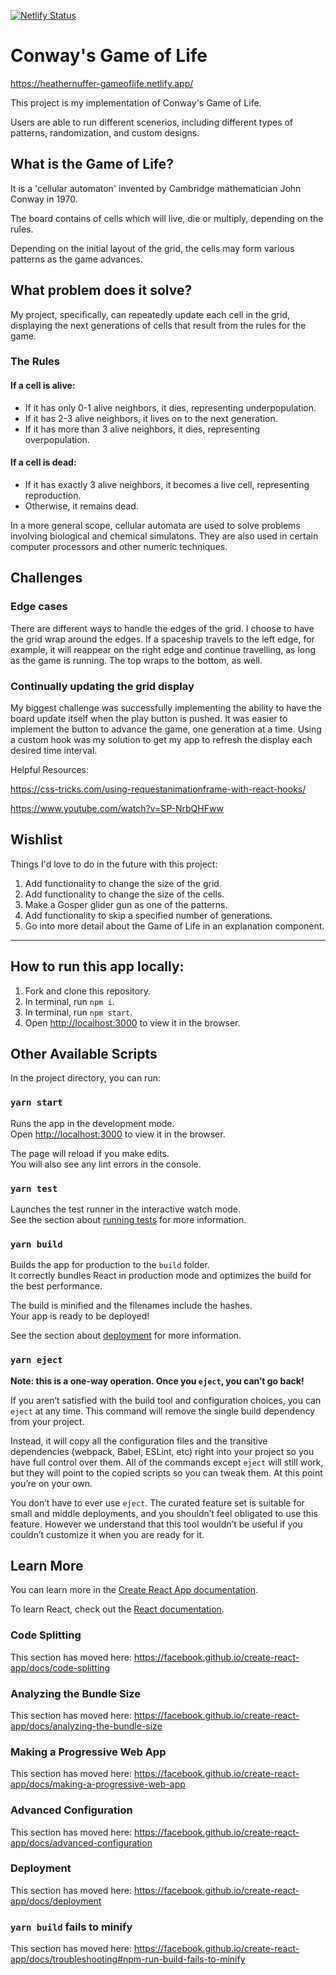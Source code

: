 [![Netlify Status](https://api.netlify.com/api/v1/badges/2537c0c2-0f91-498a-8668-f8ffb81e0674/deploy-status)](https://app.netlify.com/sites/heathernuffer-gameoflife/deploys)

# Conway's Game of Life

https://heathernuffer-gameoflife.netlify.app/

This project is my implementation of Conway's Game of Life.

Users are able to run different scenerios, including different types of patterns, randomization, and custom designs.

## What is the Game of Life?

It is a 'cellular automaton' invented by Cambridge mathematician John Conway in 1970.

The board contains of cells which will live, die or multiply, depending on the rules.

Depending on the initial layout of the grid, the cells may form various patterns as the game advances.

## What problem does it solve?

My project, specifically, can repeatedly update each cell in the grid, displaying the next generations of cells
that result from the rules for the game.

### The Rules

#### If a cell is alive:

- If it has only 0-1 alive neighbors, it dies, representing underpopulation.
- If it has 2-3 alive neighbors, it lives on to the next generation.
- If it has more than 3 alive neighbors, it dies, representing overpopulation.

#### If a cell is dead:

- If it has exactly 3 alive neighbors, it becomes a live cell, representing reproduction.
- Otherwise, it remains dead.

In a more general scope, cellular automata are used to solve problems involving biological and chemical simulatons. They are also used in certain computer processors and other numeric techniques.

## Challenges

### Edge cases

There are different ways to handle the edges of the grid. I choose to have the grid wrap around the edges.
If a spaceship travels to the left edge, for example, it will reappear on the right edge and continue
travelling, as long as the game is running.
The top wraps to the bottom, as well.

### Continually updating the grid display

My biggest challenge was successfully implementing the ability to have the board update itself when the play
button is pushed. It was easier to implement the button to advance the game, one generation at a time.
Using a custom hook was my solution to get my app to refresh the display each desired time interval.

Helpful Resources:

https://css-tricks.com/using-requestanimationframe-with-react-hooks/

https://www.youtube.com/watch?v=SP-NrbQHFww

## Wishlist

Things I'd love to do in the future with this project:

1. Add functionality to change the size of the grid.
2. Add functionality to change the size of the cells.
3. Make a Gosper glider gun as one of the patterns.
4. Add functionality to skip a specified number of generations.
5. Go into more detail about the Game of Life in an explanation component.

---

## How to run this app locally:

1. Fork and clone this repository.
2. In terminal, run `npm i`.
3. In terminal, run `npm start`.
4. Open [http://localhost:3000](http://localhost:3000) to view it in the browser.

## Other Available Scripts

In the project directory, you can run:

### `yarn start`

Runs the app in the development mode.<br />
Open [http://localhost:3000](http://localhost:3000) to view it in the browser.

The page will reload if you make edits.<br />
You will also see any lint errors in the console.

### `yarn test`

Launches the test runner in the interactive watch mode.<br />
See the section about [running tests](https://facebook.github.io/create-react-app/docs/running-tests) for more information.

### `yarn build`

Builds the app for production to the `build` folder.<br />
It correctly bundles React in production mode and optimizes the build for the best performance.

The build is minified and the filenames include the hashes.<br />
Your app is ready to be deployed!

See the section about [deployment](https://facebook.github.io/create-react-app/docs/deployment) for more information.

### `yarn eject`

**Note: this is a one-way operation. Once you `eject`, you can’t go back!**

If you aren’t satisfied with the build tool and configuration choices, you can `eject` at any time. This command will remove the single build dependency from your project.

Instead, it will copy all the configuration files and the transitive dependencies (webpack, Babel, ESLint, etc) right into your project so you have full control over them. All of the commands except `eject` will still work, but they will point to the copied scripts so you can tweak them. At this point you’re on your own.

You don’t have to ever use `eject`. The curated feature set is suitable for small and middle deployments, and you shouldn’t feel obligated to use this feature. However we understand that this tool wouldn’t be useful if you couldn’t customize it when you are ready for it.

## Learn More

You can learn more in the [Create React App documentation](https://facebook.github.io/create-react-app/docs/getting-started).

To learn React, check out the [React documentation](https://reactjs.org/).

### Code Splitting

This section has moved here: https://facebook.github.io/create-react-app/docs/code-splitting

### Analyzing the Bundle Size

This section has moved here: https://facebook.github.io/create-react-app/docs/analyzing-the-bundle-size

### Making a Progressive Web App

This section has moved here: https://facebook.github.io/create-react-app/docs/making-a-progressive-web-app

### Advanced Configuration

This section has moved here: https://facebook.github.io/create-react-app/docs/advanced-configuration

### Deployment

This section has moved here: https://facebook.github.io/create-react-app/docs/deployment

### `yarn build` fails to minify

This section has moved here: https://facebook.github.io/create-react-app/docs/troubleshooting#npm-run-build-fails-to-minify
